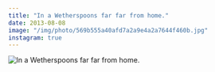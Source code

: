 ```yaml
---
title: "In a Wetherspoons far far from home."
date: 2013-08-08
image: "/img/photo/569b555a40afd7a2a9e4a2a7644f460b.jpg"
instagram: true
---
```


![In a Wetherspoons far far from home.](/img/photo/569b555a40afd7a2a9e4a2a7644f460b.jpg)
